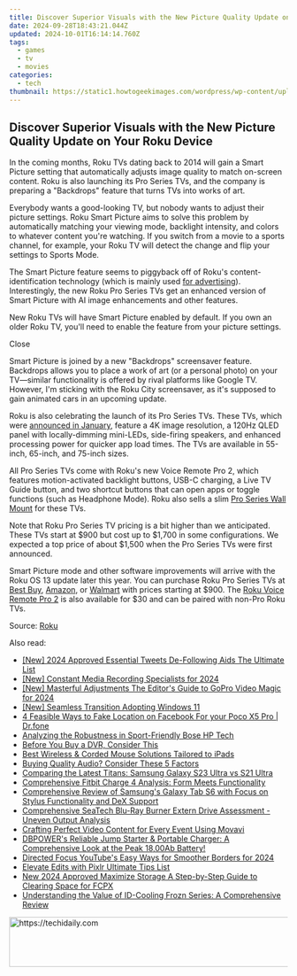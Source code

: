 ```yaml
---
title: Discover Superior Visuals with the New Picture Quality Update on Your Roku Device
date: 2024-09-28T18:43:21.044Z
updated: 2024-10-01T16:14:14.760Z
tags:
  - games
  - tv
  - movies
categories:
  - tech
thumbnail: https://static1.howtogeekimages.com/wordpress/wp-content/uploads/2024/04/14.jpg
---
```


## Discover Superior Visuals with the New Picture Quality Update on Your Roku Device

In the coming months, Roku TVs dating back to 2014 will gain a Smart Picture setting that automatically adjusts image quality to match on-screen content. Roku is also launching its Pro Series TVs, and the company is preparing a "Backdrops" feature that turns TVs into works of art.

 Everybody wants a good-looking TV, but nobody wants to adjust their picture settings. Roku Smart Picture aims to solve this problem by automatically matching your viewing mode, backlight intensity, and colors to whatever content you're watching. If you switch from a movie to a sports channel, for example, your Roku TV will detect the change and flip your settings to Sports Mode.

 The Smart Picture feature seems to piggyback off of Roku's content-identification technology (which is mainly used [for advertising](https://video-content-creator.techidaily.com/unlock-pro-quality-videos-gopro-quik-editing-on-macbook-made-simple-for-2024/)). Interestingly, the new Roku Pro Series TVs get an enhanced version of Smart Picture with AI image enhancements and other features.

 New Roku TVs will have Smart Picture enabled by default. If you own an older Roku TV, you'll need to enable the feature from your picture settings.

Close 

 Smart Picture is joined by a new "Backdrops" screensaver feature. Backdrops allows you to place a work of art (or a personal photo) on your TV—similar functionality is offered by rival platforms like Google TV. However, I'm sticking with the Roku City screensaver, as it's supposed to gain animated cars in an upcoming update.

 Roku is also celebrating the launch of its Pro Series TVs. These TVs, which were [announced in January](https://win-howtos.techidaily.com/step-by-step-tutorial-reestablishing-a-connection-between-your-console-and-xbox-one-controller/), feature a 4K image resolution, a 120Hz QLED panel with locally-dimming mini-LEDs, side-firing speakers, and enhanced processing power for quicker app load times. The TVs are available in 55-inch, 65-inch, and 75-inch sizes.

 All Pro Series TVs come with Roku's new Voice Remote Pro 2, which features motion-activated backlight buttons, USB-C charging, a Live TV Guide button, and two shortcut buttons that can open apps or toggle functions (such as Headphone Mode). Roku also sells a slim [Pro Series Wall Mount](https://www.anrdoezrs.net/links/3607085/type/dlg/sid/UUhtgUeUpU2002645/https://www.roku.com/products/accessories/roku-pro-series-wall-mount) for these TVs.

 Note that Roku Pro Series TV pricing is a bit higher than we anticipated. These TVs start at $900 but cost up to $1,700 in some configurations. We expected a top price of about $1,500 when the Pro Series TVs were first announced.

 Smart Picture mode and other software improvements will arrive with the Roku OS 13 update later this year. You can purchase Roku Pro Series TVs at [Best Buy](https://shop-links.co/link/?exclusive=1&publisher_slug=itechdaily19598&url=https%3A%2F%2Fwww.bestbuy.com%2Fsite%2Fpromo%2Frokutv), [Amazon](https://www.amazon.com/stores/page/54451C80-F035-4796-BB95-B1BE112E205D?tag=hotoge-20&ascsubtag=UUhtgUeUpU2002645&asc%5Frefurl=https%3A%2F%2Fwww.howtogeek.com%2Froku-tv-gets-a-picture-quality-upgrade%2F&asc%5Fcampaign=Short-Term), or [Walmart](https://www.walmart.com/browse/electronics/roku-tvs/3944%5F1060825%5F1939756%5F8198896) with prices starting at $900\. The [Roku Voice Remote Pro 2](https://www.anrdoezrs.net/links/3607085/type/dlg/sid/UUhtgUeUpU2002645/https://www.roku.com/products/accessories/roku-voice-remote-pro-2nd-edition) is also available for $30 and can be paired with non-Pro Roku TVs.

 Source: [Roku](https://newsroom.roku.com/news/2024/04/roku-pro-series-arrives-with-elevated-features-and-design-in/jsabjq4m-1712687696)

<ins class="adsbygoogle"
     style="display:block"
     data-ad-format="autorelaxed"
     data-ad-client="ca-pub-7571918770474297"
     data-ad-slot="1223367746"></ins>

<ins class="adsbygoogle"
     style="display:block"
     data-ad-client="ca-pub-7571918770474297"
     data-ad-slot="8358498916"
     data-ad-format="auto"
     data-full-width-responsive="true"></ins>

<span class="atpl-alsoreadstyle">Also read:</span>
<div><ul>
<li><a href="https://twitter-videos.techidaily.com/new-2024-approved-essential-tweets-de-following-aids-the-ultimate-list/"><u>[New] 2024 Approved Essential Tweets De-Following Aids The Ultimate List</u></a></li>
<li><a href="https://screen-recording.techidaily.com/new-constant-media-recording-specialists-for-2024/"><u>[New] Constant Media Recording Specialists for 2024</u></a></li>
<li><a href="https://fox-http.techidaily.com/new-masterful-adjustments-the-editors-guide-to-gopro-video-magic-for-2024/"><u>[New] Masterful Adjustments The Editor's Guide to GoPro Video Magic for 2024</u></a></li>
<li><a href="https://extra-guidance.techidaily.com/new-seamless-transition-adopting-windows-11/"><u>[New] Seamless Transition Adopting Windows 11</u></a></li>
<li><a href="https://location-social.techidaily.com/4-feasible-ways-to-fake-location-on-facebook-for-your-poco-x5-pro-drfone-by-drfone-virtual-android/"><u>4 Feasible Ways to Fake Location on Facebook For your Poco X5 Pro | Dr.fone</u></a></li>
<li><a href="https://buynow-tips.techidaily.com/analyzing-the-robustness-in-sport-friendly-bose-hp-tech/"><u>Analyzing the Robustness in Sport-Friendly Bose HP Tech</u></a></li>
<li><a href="https://buynow-tips.techidaily.com/before-you-buy-a-dvr-consider-this/"><u>Before You Buy a DVR, Consider This</u></a></li>
<li><a href="https://buynow-tips.techidaily.com/best-wireless-and-corded-mouse-solutions-tailored-to-ipads/"><u>Best Wireless & Corded Mouse Solutions Tailored to iPads</u></a></li>
<li><a href="https://buynow-tips.techidaily.com/buying-quality-audio-consider-these-5-factors/"><u>Buying Quality Audio? Consider These 5 Factors</u></a></li>
<li><a href="https://buynow-tips.techidaily.com/comparing-the-latest-titans-samsung-galaxy-s23-ultra-vs-s21-ultra/"><u>Comparing the Latest Titans: Samsung Galaxy S23 Ultra vs S21 Ultra</u></a></li>
<li><a href="https://buynow-tips.techidaily.com/comprehensive-fitbit-charge-4-analysis-form-meets-functionality/"><u>Comprehensive Fitbit Charge 4 Analysis: Form Meets Functionality</u></a></li>
<li><a href="https://buynow-tips.techidaily.com/comprehensive-review-of-samsungs-galaxy-tab-s6-with-focus-on-stylus-functionality-and-dex-support/"><u>Comprehensive Review of Samsung's Galaxy Tab S6 with Focus on Stylus Functionality and DeX Support</u></a></li>
<li><a href="https://buynow-tips.techidaily.com/comprehensive-seatech-blu-ray-burner-extern-drive-assessment-uneven-output-analysis/"><u>Comprehensive SeaTech Blu-Ray Burner Extern Drive Assessment - Uneven Output Analysis</u></a></li>
<li><a href="https://tech-revival.techidaily.com/crafting-perfect-video-content-for-every-event-using-movavi/"><u>Crafting Perfect Video Content for Every Event Using Movavi</u></a></li>
<li><a href="https://buynow-tips.techidaily.com/dbpowers-reliable-jump-starter-and-portable-charger-a-comprehensive-look-at-the-peak-1800ab-battery/"><u>DBPOWER's Reliable Jump Starter & Portable Charger: A Comprehensive Look at the Peak 18,00Ab Battery!</u></a></li>
<li><a href="https://youtube-blog.techidaily.com/ted-focus-youtubes-easy-ways-for-smoother-borders-for-2024/"><u>Directed Focus YouTube's Easy Ways for Smoother Borders for 2024</u></a></li>
<li><a href="https://extra-resources.techidaily.com/elevate-edits-with-pixlr-ultimate-tips-list/"><u>Elevate Edits with Pixlr Ultimate Tips List</u></a></li>
<li><a href="https://ai-video-tools.techidaily.com/new-2024-approved-maximize-storage-a-step-by-step-guide-to-clearing-space-for-fcpx/"><u>New 2024 Approved Maximize Storage A Step-by-Step Guide to Clearing Space for FCPX</u></a></li>
<li><a href="https://hardware-tips.techidaily.com/understanding-the-value-of-id-cooling-frozn-series-a-comprehensive-review/"><u>Understanding the Value of ID-Cooling Frozn Series: A Comprehensive Review</u></a></li>
</ul></div>

<!-- affiliate ads begin -->
<a href="https://appsumo.8odi.net/c/5597632/2043638/7443" target="_top" id="2043638">
  <img src="//a.impactradius-go.com/display-ad/7443-2043638" border="0" alt="https://techidaily.com" width="728" height="90"/>
</a>
<img height="0" width="0" src="https://appsumo.8odi.net/i/5597632/2043638/7443" style="position:absolute;visibility:hidden;" border="0" />
<!-- affiliate ads end -->


